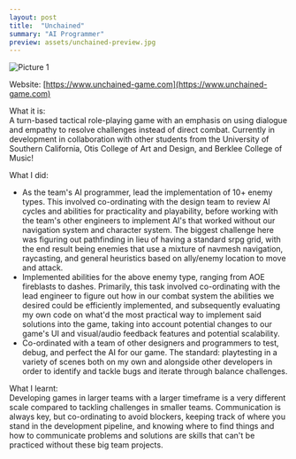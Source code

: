 ```yaml
---
layout: post
title:  "Unchained"
summary: "AI Programmer"
preview: assets/unchained-preview.jpg
---
```


![Picture 1](https://zachtier.github.io/ZacharyTieu.github.io/assets/unchained.jpg)

Website: [https://www.unchained-game.com](https://www.unchained-game.com)


What it is:\
A turn-based tactical role-playing game with an emphasis on using dialogue and empathy to resolve challenges instead of direct combat. Currently in development in collaboration with other students from the University of Southern California, Otis College of Art and Design, and Berklee College of Music!

What I did:
* As the team's AI programmer, lead the implementation of 10+ enemy types. This involved co-ordinating with the design team to review AI cycles and abilities for practicality and playability, before working with the team's other engineers to implement AI's that worked without our navigation system and character system.  The biggest challenge here was figuring out pathfinding in lieu of having a standard srpg grid, with the end result being enemies that use a mixture of navmesh navigation, raycasting, and general heuristics based on ally/enemy location to move and attack.
* Implemented abilities for the above enemy type, ranging from AOE fireblasts to dashes. Primarily, this task involved co-ordinating with the lead engineer to figure out how in our combat system the abilities we desired could be efficiently implemented, and subsequently evaluating my own code on what'd the most practical way to implement said solutions into the game, taking into account potential changes to our game's UI and visual/audio feedback features and potential scalability.
* Co-ordinated with a team of other designers and programmers to test, debug, and perfect the AI for our game. The standard: playtesting in a variety of scenes both on my own and alongside other developers in order to identify and tackle bugs and iterate through balance challenges.

What I learnt:\
Developing games in larger teams with a larger timeframe is a very different scale compared to tackling challenges in smaller teams. Communication is always key, but co-ordinating to avoid blockers, keeping track of where you stand in the development pipeline, and knowing where to find things and how to communicate problems and solutions are skills that can't be practiced without these big team projects.
